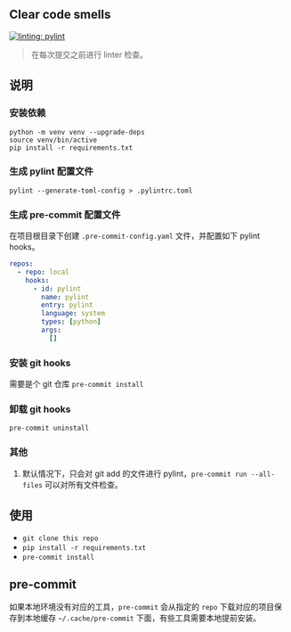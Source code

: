 ## Clear code smells

[![linting: pylint](https://img.shields.io/badge/linting-pylint-yellowgreen)](https://github.com/pylint-dev/pylint)

>在每次提交之前进行 linter 检查。

## 说明
### 安装依赖
```shell
python -m venv venv --upgrade-deps
source venv/bin/active 
pip install -r requirements.txt
```

### 生成 pylint 配置文件 
`pylint --generate-toml-config > .pylintrc.toml`
### 生成 pre-commit 配置文件 
在项目根目录下创建 `.pre-commit-config.yaml` 文件，并配置如下 pylint hooks。
```yaml
repos:
  - repo: local
    hooks:
      - id: pylint
        name: pylint
        entry: pylint
        language: system
        types: [python]
        args:
          []
```
### 安装 git hooks
需要是个 git 仓库
`pre-commit install`

### 卸载 git hooks
`pre-commit uninstall`

### 其他
1. 默认情况下，只会对 git add 的文件进行 pylint，`pre-commit run --all-files` 可以对所有文件检查。

## 使用
- `git clone this repo` 
- `pip install -r requirements.txt`
- `pre-commit install`

## pre-commit
如果本地环境没有对应的工具，`pre-commit` 会从指定的 `repo` 下载对应的项目保存到本地缓存
`~/.cache/pre-commit` 下面，有些工具需要本地提前安装。
